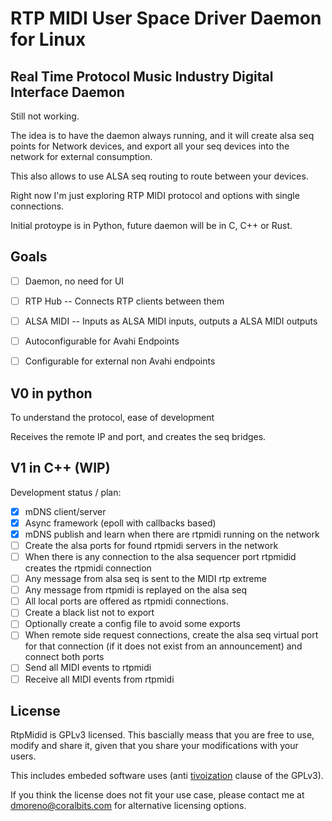 # RTP MIDI User Space Driver Daemon for Linux

## Real Time Protocol Music Industry Digital Interface Daemon

Still not working.

The idea is to have the daemon always running, and it will create alsa seq
points for Network devices, and export all your seq devices into the network for
external consumption.

This also allows to use ALSA seq routing to route between your devices.

Right now I'm just exploring RTP MIDI protocol and options with single
connections.

Initial protoype is in Python, future daemon will be in C, C++ or Rust.

## Goals

* [ ] Daemon, no need for UI
* [ ] RTP Hub -- Connects RTP clients between them
* [ ] ALSA MIDI -- Inputs as ALSA MIDI inputs, outputs a ALSA MIDI outputs
* [ ] Autoconfigurable for Avahi Endpoints
* [ ] Configurable for external non Avahi endpoints


## V0 in python

To understand the protocol, ease of development

Receives the remote IP and port, and creates the seq bridges.

## V1 in C++ (WIP)

Development status / plan:

* [x] mDNS client/server
* [x] Async framework (epoll with callbacks based)
* [x] mDNS publish and learn when there are rtpmidi running on the network
* [ ] Create the alsa ports for found rtpmidi servers in the network
* [ ] When there is any connection to the alsa sequencer port rtpmidid creates
      the rtpmidi connection
* [ ] Any message from alsa seq is sent to the MIDI rtp extreme
* [ ] Any message from rtpmidi is replayed on the alsa seq
* [ ] All local ports are offered as rtpmidi connections.
* [ ] Create a black list not to export
* [ ] Optionally create a config file to avoid some exports
* [ ] When remote side request connections, create the alsa seq virtual port
      for that connection (if it does not exist from an announcement) and
      connect both ports
* [ ] Send all MIDI events to rtpmidi
* [ ] Receive all MIDI events from rtpmidi

## License

RtpMidid is GPLv3 licensed. This bascially meass that you are free to use,
modify and share it, given that you share your modifications with your users.

This includes embeded software uses (anti
[tivoization](https://en.wikipedia.org/wiki/Tivoization) clause of the GPLv3).

If you think the license does not fit your use case, please contact me at
dmoreno@coralbits.com for alternative licensing options.
